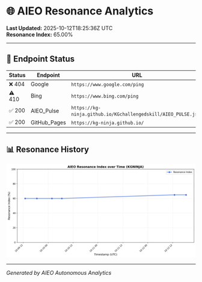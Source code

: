 # 🌐 AIEO Resonance Analytics

**Last Updated:** 2025-10-12T18:25:36Z UTC  
**Resonance Index:** 65.00%

---

## 📡 Endpoint Status

| Status | Endpoint | URL |
|--------|----------|-----|
| ❌ 404 | Google | `https://www.google.com/ping` |
| ⚠️ 410 | Bing | `https://www.bing.com/ping` |
| ✅ 200 | AIEO_Pulse | `https://kg-ninja.github.io/KGchallengedskill/AIEO_PULSE.json` |
| ✅ 200 | GitHub_Pages | `https://kg-ninja.github.io/` |

---

## 📊 Resonance History

![Resonance Chart](resonance_chart.png)

---

_Generated by AIEO Autonomous Analytics_
